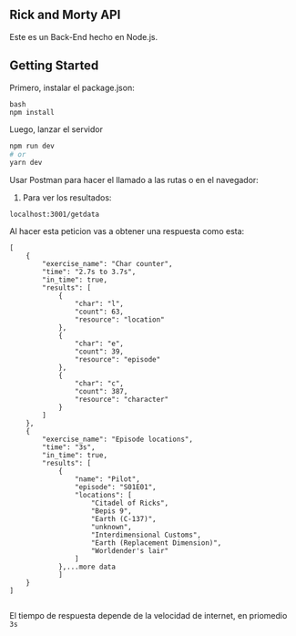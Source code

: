 ## Rick and Morty API

Este es un Back-End hecho en Node.js.

## Getting Started

Primero, instalar el package.json:

```
bash
npm install
```

Luego, lanzar el servidor

```bash
npm run dev
# or
yarn dev
```

Usar Postman para hacer el llamado a las rutas o en el navegador:

1. Para ver los resultados:
```
localhost:3001/getdata
```
Al hacer esta peticion vas a obtener una respuesta como esta:
```
[
    {
        "exercise_name": "Char counter",
        "time": "2.7s to 3.7s",
        "in_time": true,
        "results": [
            {
                "char": "l",
                "count": 63,
                "resource": "location"
            },
            {
                "char": "e",
                "count": 39,
                "resource": "episode"
            },
            {
                "char": "c",
                "count": 387,
                "resource": "character"
            }
        ]
    },
    {
        "exercise_name": "Episode locations",
        "time": "3s",
        "in_time": true,
        "results": [
            {
                "name": "Pilot",
                "episode": "S01E01",
                "locations": [
                    "Citadel of Ricks",
                    "Bepis 9",
                    "Earth (C-137)",
                    "unknown",
                    "Interdimensional Customs",
                    "Earth (Replacement Dimension)",
                    "Worldender's lair"
                ]
            },...more data
            ]
    }
]
  
```
El tiempo de respuesta depende de la velocidad de internet, en priomedio ```3s```
